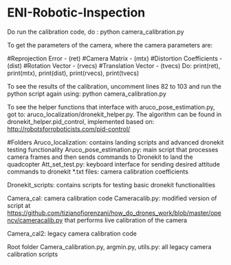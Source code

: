 # ENI-Robotic-Inspection
Do run the calibration code, do :
python camera_calibration.py

To get the parameters of the camera, where the camera parameters are:

#Reprojection Error - (ret)
#Camera Matrix - (mtx)
#Distortion Coefficients - (dist)
#Rotation Vector - (rvecs)
#Translation Vector - (tvecs)
Do:
print(ret), print(mtx), print(dist), print(rvecs), print(tvecs)

To see the results of the calibration, uncomment lines 82 to 103 and run the python script again using:
python camera_calibration.py

To see the helper functions that interface with aruco_pose_estimation.py, got to:
aruco_localization/dronekit_helper.py.
The algorithm can be found in dronekit_helper.pid_control, implemented based on:
http://robotsforroboticists.com/pid-control/

#Folders
Aruco_localization: contains landing scripts and advanced dronekit testing functionality
Aruco_pose_estimation.py: main script that processes camera frames and then sends commands to Dronekit to land the quadcopter
Att_set_test.py: keyboard interface for sending desired attitude commands to dronekit
*.txt files: camera calibration coefficients

Dronekit_scripts: contains scripts for testing basic dronekit functionalities

Camera_cal: camera calibration code
Cameracalib.py: modified version of script at https://github.com/tizianofiorenzani/how_do_drones_work/blob/master/opencv/cameracalib.py that performs live calibration of the camera

Camera_cal2: legacy camera calibration code

Root folder
Camera_calibration.py, argmin.py, utils.py: all legacy camera calibration scripts
